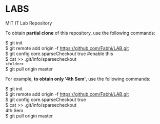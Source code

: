 # LABS
MIT IT Lab Repository

To obtain **partial clone** of this repository, use the following commands:

$ git init  
$ git remote add origin -f https://github.com/Fabhi/LAB.git  
$ git config core.sparseCheckout true #enable this  
$ cat >> .git/info/sparsecheckout  
`<folder>`  
$ git pull origin master  

For example, **to obtain only '4th Sem'**, use the following commands:  

$ git init    
$ git remote add origin -f https://github.com/Fabhi/LAB.git  
$ git config core.sparseCheckout true  
$ cat >> .git/info/sparsecheckout  
4th Sem  
$ git pull origin master  
